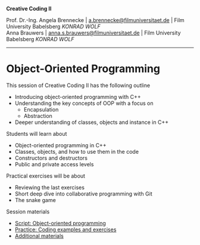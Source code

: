 **Creative Coding II**

Prof. Dr.-Ing. Angela Brennecke | a.brennecke@filmuniversitaet.de | Film University Babelsberg *KONRAD WOLF*   
Anna Brauwers | anna.s.brauwers@filmuniversitaet.de | Film University Babelsberg *KONRAD WOLF*

---

# Object-Oriented Programming

This session of Creative Coding II has the following outline

- Introducing object-oriented programming with C++
- Understanding the key concepts of OOP with a focus on
  - Encapsulation
  - Abstraction
- Deeper understanding of classes, objects and instance in C++

Students will learn about

- Object-oriented programming in C++
- Classes, objects, and how to use them in the code
- Constructors and destructors
- Public and private access levels

Practical exercises will be about

- Reviewing the last exercises
- Short deep dive into collaborative programming with Git
- The snake game

Session materials

- [Script: Object-oriented programming](./object_oriented.md)
- [Practice: Coding examples and exercises](./code/)
- [Additional materials](./additional_material/)

